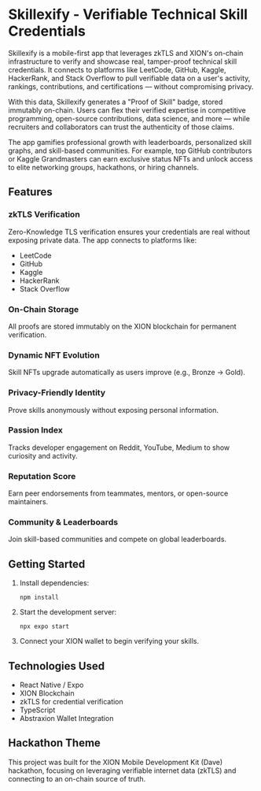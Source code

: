# Skillexify - Verifiable Technical Skill Credentials

Skillexify is a mobile-first app that leverages zkTLS and XION's on-chain infrastructure to verify and showcase real, tamper-proof technical skill credentials. It connects to platforms like LeetCode, GitHub, Kaggle, HackerRank, and Stack Overflow to pull verifiable data on a user's activity, rankings, contributions, and certifications — without compromising privacy.

With this data, Skillexify generates a "Proof of Skill" badge, stored immutably on-chain. Users can flex their verified expertise in competitive programming, open-source contributions, data science, and more — while recruiters and collaborators can trust the authenticity of those claims.

The app gamifies professional growth with leaderboards, personalized skill graphs, and skill-based communities. For example, top GitHub contributors or Kaggle Grandmasters can earn exclusive status NFTs and unlock access to elite networking groups, hackathons, or hiring channels.

## Features

### zkTLS Verification
Zero-Knowledge TLS verification ensures your credentials are real without exposing private data. The app connects to platforms like:
- LeetCode
- GitHub
- Kaggle
- HackerRank
- Stack Overflow

### On-Chain Storage
All proofs are stored immutably on the XION blockchain for permanent verification.

### Dynamic NFT Evolution
Skill NFTs upgrade automatically as users improve (e.g., Bronze → Gold).

### Privacy-Friendly Identity
Prove skills anonymously without exposing personal information.

### Passion Index
Tracks developer engagement on Reddit, YouTube, Medium to show curiosity and activity.

### Reputation Score
Earn peer endorsements from teammates, mentors, or open-source maintainers.

### Community & Leaderboards
Join skill-based communities and compete on global leaderboards.

## Getting Started

1. Install dependencies:
   ```
   npm install
   ```

2. Start the development server:
   ```
   npx expo start
   ```

3. Connect your XION wallet to begin verifying your skills.

## Technologies Used

- React Native / Expo
- XION Blockchain
- zkTLS for credential verification
- TypeScript
- Abstraxion Wallet Integration

## Hackathon Theme

This project was built for the XION Mobile Development Kit (Dave) hackathon, focusing on leveraging verifiable internet data (zkTLS) and connecting to an on-chain source of truth.